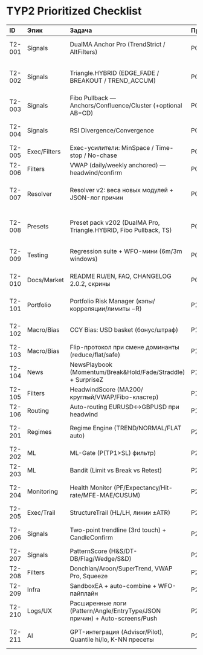 # TYP2 Prioritized Checklist

| ID     | Эпик         | Задача                                                                     | Приоритет   | Релиз   | Зависимости                        | Статус   | DoD (критерии приемки)                                                         |
|:-------|:-------------|:---------------------------------------------------------------------------|:------------|:--------|:-----------------------------------|:---------|:-------------------------------------------------------------------------------|
| T2-001 | Signals      | DualMA Anchor Pro (TrendStrict / AltFilters)                               | P0          | v2.0.2  |                                    | TODO     | DoD: TC-D1..D15; presets H1/H4; Headwind-gate; Re-entry cooldown; docs         |
| T2-002 | Signals      | Triangle.HYBRID (EDGE_FADE / BREAKOUT / TREND_ACCUM)                       | P0          | v2.0.2  |                                    | TODO     | DoD: TC-T1..T15; measured-move toggle; geometry logs; viewer overlays          |
| T2-003 | Signals      | Fibo Pullback — Anchors/Confluence/Cluster (+optional AB=CD)               | P0          | v2.0.2  |                                    | TODO     | DoD: TC-F1..F15; cluster scoring; optional AB=CD; viewer labels                |
| T2-004 | Signals      | RSI Divergence/Convergence                                                 | P0          | v2.0.2  |                                    | TODO     | DoD: regular/hidden; ATR & delta filters; lines on price+RSI; TS compatibility |
| T2-005 | Exec/Filters | Exec-усилители: MinSpace / Time-stop / No-chase                            | P0          | v2.0.2  |                                    | TODO     | DoD: rule unit-tests; visual cases; hooks in filters/core                      |
| T2-006 | Filters      | VWAP (daily/weekly anchored) — headwind/confirm                            | P0          | v2.0.2  |                                    | TODO     | DoD: distance logs; toggle in TS/Resolver                                      |
| T2-007 | Resolver     | Resolver v2: веса новых модулей + JSON-лог причин                          | P0          | v2.0.2  | T2-001,T2-002,T2-003,T2-004,T2-006 | TODO     | DoD: score breakdown; JSON reasons file; config weights                        |
| T2-008 | Presets      | Preset pack v202 (DualMA Pro, Triangle.HYBRID, Fibo Pullback, TS)          | P0          | v2.0.2  | T2-001,T2-002,T2-003,T2-004        | TODO     | DoD: EURUSD/GBPUSD/USDJPY H1/H4; HARD/SOFT; naming                             |
| T2-009 | Testing      | Regression suite + WFO-мини (6m/3m windows)                                | P0          | v2.0.2  | T2-008                             | TODO     | DoD: 12 series; PF≥1.2, Trades≥150, DD≤20%, Stag≤120d                          |
| T2-010 | Docs/Market  | README RU/EN, FAQ, CHANGELOG 2.0.2, скрины                                 | P0          | v2.0.2  | T2-008                             | TODO     | DoD: parameter tables; viewer screenshots; Market draft                        |
| T2-101 | Portfolio    | Portfolio Risk Manager (кэпы/корреляции/лимиты −R)                         | P1          | v2.1    |                                    | TODO     | DoD: per-symbol/day caps; rolling corr; 1 USD-branch/bar                       |
| T2-102 | Macro/Bias   | CCY Bias: USD basket (бонус/штраф)                                         | P1          | v2.1    |                                    | TODO     | DoD: basket calc; weights; logs; hooks into TS/Resolver                        |
| T2-103 | Macro/Bias   | Flip-протокол при смене доминанты (reduce/flat/safe)                       | P1          | v2.1    | T2-102                             | TODO     | DoD: PM reduce; trail relax; halt add-ons                                      |
| T2-104 | News         | NewsPlaybook (Momentum/Break&Hold/Fade/Straddle) + SurpriseZ               | P1          | v2.1    |                                    | TODO     | DoD: OCO support; A/B/C risk multiplier; pre/post windows                      |
| T2-105 | Filters      | HeadwindScore (MA200/круглый/VWAP/Fibo-кластер)                            | P1          | v2.1    | T2-003,T2-006                      | TODO     | DoD: composite score; thresholding; logs                                       |
| T2-106 | Routing      | Auto-routing EURUSD↔GBPUSD при headwind                                    | P1          | v2.1    | T2-101,T2-105                      | TODO     | DoD: route rules; cooldowns; logs                                              |
| T2-201 | Regimes      | Regime Engine (TREND/NORMAL/FLAT auto)                                     | P2          | v3.0    |                                    | TODO     | DoD: ADX/CHOP/ATR/slope; hysteresis; profile hooks                             |
| T2-202 | ML           | ML-Gate (P(TP1>SL) фильтр)                                                 | P2          | v3.0    | T2-301                             | TODO     | DoD: feature log; threshold; offline val                                       |
| T2-203 | ML           | Bandit (Limit vs Break vs Retest)                                          | P2          | v3.0    | T2-001,T2-002,T2-003               | TODO     | DoD: arm perf tracking; epsilon/ucb; persistence                               |
| T2-204 | Monitoring   | Health Monitor (PF/Expectancy/Hit-rate/MFE-MAE/CUSUM)                      | P2          | v3.0    |                                    | TODO     | DoD: rolling metrics; CUSUM/Page-Hinkley alerts                                |
| T2-205 | Exec/Trail   | StructureTrail (HL/LH, линии ±ATR)                                         | P2          | v3.0    |                                    | TODO     | DoD: swing detect; offset bands; backtest cases                                |
| T2-206 | Signals      | Two-point trendline (3rd touch) + CandleConfirm                            | P2          | v3.0    |                                    | TODO     | DoD: 3rd-touch rules; pin/engulf confirm; viewer lines                         |
| T2-207 | Signals      | PatternScore (H&S/DT-DB/Flag/Wedge/S&D)                                    | P2          | v3.0    |                                    | TODO     | DoD: heuristics; confidence score; conflicts                                   |
| T2-208 | Filters      | Donchian/Aroon/SuperTrend, VWAP Pro, Squeeze                               | P2          | v3.0    | T2-006                             | TODO     | DoD: indicators; squeeze state; hooks                                          |
| T2-209 | Infra        | SandboxEA + auto-combine + WFO-пайплайн                                    | P2          | v3.0    |                                    | TODO     | DoD: runner scripts; reports; combine rules                                    |
| T2-210 | Logs/UX      | Расширенные логи (Pattern/Angle/EntryType/JSON причин) + Auto-screens/Push | P2          | v3.0    | T2-007                             | TODO     | DoD: unified schema; screenshots; push hooks                                   |
| T2-211 | AI           | GPT-интеграция (Advisor/Pilot), Quantile hi/lo, K-NN пресеты               | P2          | v3.0    | T2-204                             | TODO     | DoD: offline advisor; forecast eval; preset search                             |
